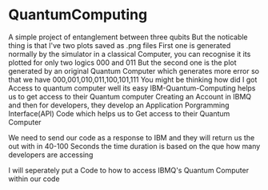 # QuantumComputing
A simple project of entanglement between three qubits
But the noticable thing is that I've two plots saved as .png files
First one is generated normally by the simulator in a classical Computer, you can
recognise it its plotted for only two logics 000 and 011
But the second one is the plot generated by an original Quantum Computer
which generates more error so that we have 000,001,010,011,100,101,111
You might be thinking how did I got Access to quantum computer
well its easy
IBM-Quantum-Computing helps us to get access to their Quantum computer
Creating an Account in IBMQ and then for developers, they develop an Application
Porgramming Interface(API) Code which helps us to Get access to their Quantum Computer

We need to send our code as a response to IBM and they will return us the out with in 40-100
Seconds
the time duration is based on the que how many developers are accessing

I will seperately put a Code to how to access IBMQ's Quantum Computer within our code
